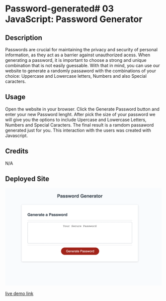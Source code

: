 # Password-generated# 03 JavaScript: Password Generator

## Description

Passwords are crucial for maintaining the privacy and security of personal information, as they act as a barrier against unauthorized acess. When generating a password, it is important to choose a strong and unique combination that is not easily guessable. With that in mind, you can use our website to generate a randomly passaword with the combinations of your choice: Uppercase and Lowercase letters, Numbers and also Special caracters.

## Usage

Open the website in your browser. Click the Generate Password button and enter your new Password lenght. After pick the size of your password we will give you the options to include Upercase and Lowercase Letters, Numbers and Special Caracters. The final result is a ramdom passaword generated just for you. This interaction with the users was created with Javascript.

## Credits

N/A


## Deployed Site

![screenshot of deployed website](assets/images/Deployed-site.png)

[live demo link](https://fabioesilveira.github.io/password-generated)